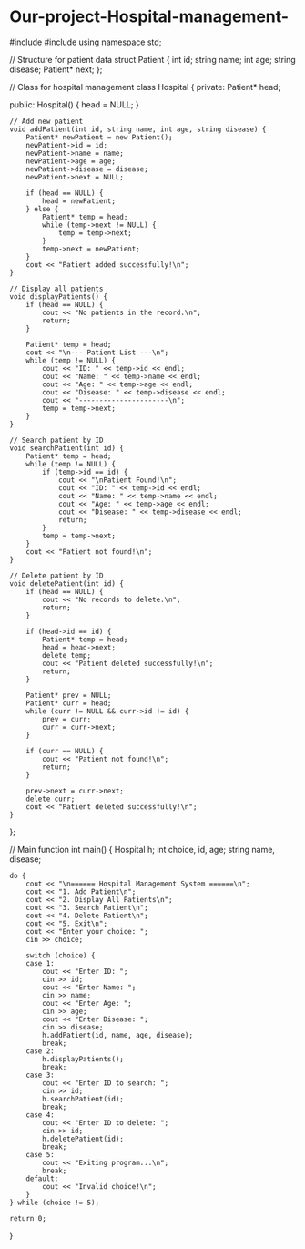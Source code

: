 # Our-project-Hospital-management-
#include <iostream>
#include <string>
using namespace std;

// Structure for patient data
struct Patient {
    int id;
    string name;
    int age;
    string disease;
    Patient* next;
};

// Class for hospital management
class Hospital {
private:
    Patient* head;

public:
    Hospital() {
        head = NULL;
    }

    // Add new patient
    void addPatient(int id, string name, int age, string disease) {
        Patient* newPatient = new Patient();
        newPatient->id = id;
        newPatient->name = name;
        newPatient->age = age;
        newPatient->disease = disease;
        newPatient->next = NULL;

        if (head == NULL) {
            head = newPatient;
        } else {
            Patient* temp = head;
            while (temp->next != NULL) {
                temp = temp->next;
            }
            temp->next = newPatient;
        }
        cout << "Patient added successfully!\n";
    }

    // Display all patients
    void displayPatients() {
        if (head == NULL) {
            cout << "No patients in the record.\n";
            return;
        }

        Patient* temp = head;
        cout << "\n--- Patient List ---\n";
        while (temp != NULL) {
            cout << "ID: " << temp->id << endl;
            cout << "Name: " << temp->name << endl;
            cout << "Age: " << temp->age << endl;
            cout << "Disease: " << temp->disease << endl;
            cout << "----------------------\n";
            temp = temp->next;
        }
    }

    // Search patient by ID
    void searchPatient(int id) {
        Patient* temp = head;
        while (temp != NULL) {
            if (temp->id == id) {
                cout << "\nPatient Found!\n";
                cout << "ID: " << temp->id << endl;
                cout << "Name: " << temp->name << endl;
                cout << "Age: " << temp->age << endl;
                cout << "Disease: " << temp->disease << endl;
                return;
            }
            temp = temp->next;
        }
        cout << "Patient not found!\n";
    }

    // Delete patient by ID
    void deletePatient(int id) {
        if (head == NULL) {
            cout << "No records to delete.\n";
            return;
        }

        if (head->id == id) {
            Patient* temp = head;
            head = head->next;
            delete temp;
            cout << "Patient deleted successfully!\n";
            return;
        }

        Patient* prev = NULL;
        Patient* curr = head;
        while (curr != NULL && curr->id != id) {
            prev = curr;
            curr = curr->next;
        }

        if (curr == NULL) {
            cout << "Patient not found!\n";
            return;
        }

        prev->next = curr->next;
        delete curr;
        cout << "Patient deleted successfully!\n";
    }
};

// Main function
int main() {
    Hospital h;
    int choice, id, age;
    string name, disease;

    do {
        cout << "\n====== Hospital Management System ======\n";
        cout << "1. Add Patient\n";
        cout << "2. Display All Patients\n";
        cout << "3. Search Patient\n";
        cout << "4. Delete Patient\n";
        cout << "5. Exit\n";
        cout << "Enter your choice: ";
        cin >> choice;

        switch (choice) {
        case 1:
            cout << "Enter ID: ";
            cin >> id;
            cout << "Enter Name: ";
            cin >> name;
            cout << "Enter Age: ";
            cin >> age;
            cout << "Enter Disease: ";
            cin >> disease;
            h.addPatient(id, name, age, disease);
            break;
        case 2:
            h.displayPatients();
            break;
        case 3:
            cout << "Enter ID to search: ";
            cin >> id;
            h.searchPatient(id);
            break;
        case 4:
            cout << "Enter ID to delete: ";
            cin >> id;
            h.deletePatient(id);
            break;
        case 5:
            cout << "Exiting program...\n";
            break;
        default:
            cout << "Invalid choice!\n";
        }
    } while (choice != 5);

    return 0;
}
